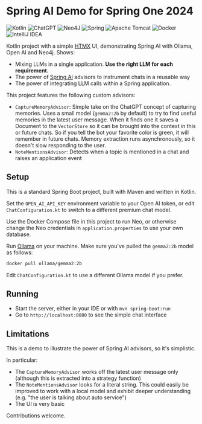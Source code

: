 # Spring AI Demo for Spring One 2024

![Kotlin](https://img.shields.io/badge/kotlin-%237F52FF.svg?style=for-the-badge&logo=kotlin&logoColor=white)
![ChatGPT](https://img.shields.io/badge/chatGPT-74aa9c?style=for-the-badge&logo=openai&logoColor=white)
![Neo4J](https://img.shields.io/badge/Neo4j-008CC1?style=for-the-badge&logo=neo4j&logoColor=white)
![Spring](https://img.shields.io/badge/spring-%236DB33F.svg?style=for-the-badge&logo=spring&logoColor=white)
![Apache Tomcat](https://img.shields.io/badge/apache%20tomcat-%23F8DC75.svg?style=for-the-badge&logo=apache-tomcat&logoColor=black)
![Docker](https://img.shields.io/badge/docker-%230db7ed.svg?style=for-the-badge&logo=docker&logoColor=white)
![IntelliJ IDEA](https://img.shields.io/badge/IntelliJIDEA-000000.svg?style=for-the-badge&logo=intellij-idea&logoColor=white)

Kotlin project with a simple [HTMX](https://htmx.org/) UI, demonstrating Spring AI with Ollama, Open AI and Neo4j.
Shows:

- Mixing LLMs in a single application. **Use the right LLM for each requirement.**
- The power of [Spring AI](https://github.com/spring-projects/spring-ai) advisors to instrument chats in a reusable way
- The power of integrating LLM calls within a Spring application.

This project features the following custom advisors:

- `CaptureMemoryAdvisor`: Simple take on the ChatGPT concept of capturing memories. Uses a small model (`gemma2:2b` by
  default) to try to find useful memories in the latest user message. When it finds one it saves a Document to the
  `VectorStore` so it can be brought into the context in this or future chats. So if you tell the bot your favorite
  color is green, it will remember in future chats. Memory extraction runs asynchronously, so it doesn't slow responding
  to the user.
- `NoteMentionsAdvisor`: Detects when a topic is mentioned in a chat and raises an application event

## Setup

This is a standard Spring Boot project, built with Maven
and written in Kotlin.

Set the `OPEN_AI_API_KEY` environment variable
to your Open AI token, or edit `ChatConfiguration.kt`
to switch to a different premium chat model.

Use the Docker Compose file in this project to run Neo,
or otherwise change the Neo credentials in `application.properties`
to use your own database.

Run [Ollama](https://ollama.com/) on your machine.
Make sure you've pulled the `gemma2:2b` model as follows:

```bash
docker pull ollama/gemma2:2b
```

Edit `ChatConfiguration.kt` to use a different Ollama model if you prefer.

## Running

- Start the server, either in your IDE or with `mvn spring-boot:run`
- Go to `http://localhost:8080` to see the simple chat interface

## Limitations

This is a demo to illustrate the power of Spring AI advisors,
so it's simplistic.

In particular:

- The `CaptureMemoryAdvisor` works off the latest user message only (although this is extracted into a strategy
  function)
- The `NoteMentionsAdvisor` looks for a literal string. This could easily be improved to work with a local model and
  exhibit deeper understanding (e.g. "the user is talking about auto service")
- The UI is very basic

Contributions welcome.